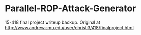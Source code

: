 # Parallel-ROP-Attack-Generator
15-418 final project writeup backup. Original at http://www.andrew.cmu.edu/user/christi3/418/finalproject.html
